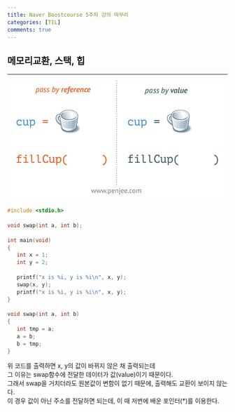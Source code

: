 ```yaml
---
title: Naver Boostcourse 5주차 강의 마무리
categories: [TIL]
comments: true
---
```


## 메모리교환, 스택, 힙
---
 ![사진설명](/assets/img/call_by.gif)
 
 ```c
 #include <stdio.h>

void swap(int a, int b);

int main(void)
{
    int x = 1;
    int y = 2;

    printf("x is %i, y is %i\n", x, y);
    swap(x, y);
    printf("x is %i, y is %i\n", x, y);
}

void swap(int a, int b)
{
    int tmp = a;
    a = b;
    b = tmp;
}
```
위 코드를 출력하면 x, y의 값이 바뀌지 않은 채 출력되는데  
그 이유는 swap함수에 전달한 데이터가 값(value)이기 때문이다.  
그래서 swap을 거치더라도 원본값이 변함이 없기 때문에, 출력해도 교환이 보이지 않는다.  
이 경우 값이 아닌 주소를 전달하면 되는데, 이 때 저번에 배운 포인터(*)를 이용한다.  

